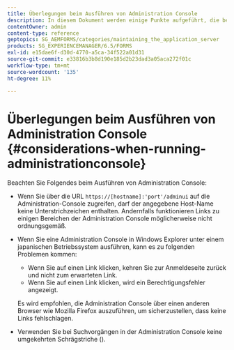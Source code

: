 ```yaml
---
title: Überlegungen beim Ausführen von Administration Console
description: In diesem Dokument werden einige Punkte aufgeführt, die beim Ausführen von Administration Console zu beachten sind.
contentOwner: admin
content-type: reference
geptopics: SG_AEMFORMS/categories/maintaining_the_application_server
products: SG_EXPERIENCEMANAGER/6.5/FORMS
exl-id: e15dae6f-d30d-4770-a5ca-34f522a01d31
source-git-commit: e33816b3b8d190e185d2b23dad3a05aca272f01c
workflow-type: tm+mt
source-wordcount: '135'
ht-degree: 11%

---
```


# Überlegungen beim Ausführen von Administration Console {#considerations-when-running-administrationconsole}

Beachten Sie Folgendes beim Ausführen von Administration Console:

* Wenn Sie über die URL `https://[hostname]:'port'/adminui` auf die Administration-Console zugreifen, darf der angegebene Host-Name keine Unterstrichzeichen enthalten. Andernfalls funktionieren Links zu einigen Bereichen der Administration Console möglicherweise nicht ordnungsgemäß.
* Wenn Sie eine Administration Console in Windows Explorer unter einem japanischen Betriebssystem ausführen, kann es zu folgenden Problemen kommen:

   * Wenn Sie auf einen Link klicken, kehren Sie zur Anmeldeseite zurück und nicht zum erwarteten Link.
   * Wenn Sie auf einen Link klicken, wird ein Berechtigungsfehler angezeigt.

  Es wird empfohlen, die Administration Console über einen anderen Browser wie Mozilla Firefox auszuführen, um sicherzustellen, dass keine Links fehlschlagen.

* Verwenden Sie bei Suchvorgängen in der Administration Console keine umgekehrten Schrägstriche ().
